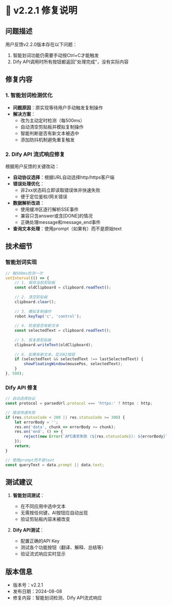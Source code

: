 # 🔧 v2.2.1 修复说明

## 问题描述

用户反馈v2.2.0版本存在以下问题：
1. 智能划词功能仍需要手动按Ctrl+C才能触发
2. Dify API调用时所有按钮都返回"处理完成"，没有实际内容

## 修复内容

### 1. 智能划词检测优化
- **问题原因**：原实现等待用户手动触发复制操作
- **解决方案**：
  - 改为主动定时检测（每500ms）
  - 自动清空剪贴板并模拟复制操作
  - 智能判断是否有新文本被选中
  - 添加防抖机制避免重复触发

### 2. Dify API 流式响应修复
根据用户反馈的关键改动：
- **自动协议选择**：根据URL自动选择http/https客户端
- **错误处理优化**：
  - 非2xx状态码立即读取错误体并快速失败
  - 便于定位鉴权/网关错误
- **数据解析改进**：
  - 使用缓冲区逐行解析SSE事件
  - 兼容只含answer或含[DONE]的情况
  - 正确处理message和message_end事件
- **查询文本处理**：使用prompt（如果有）而不是原始text

## 技术细节

### 智能划词实现
```javascript
// 每500ms检测一次
setInterval(() => {
    // 1. 保存当前剪贴板
    const oldClipboard = clipboard.readText();
    
    // 2. 清空剪贴板
    clipboard.clear();
    
    // 3. 模拟复制操作
    robot.keyTap('c', 'control');
    
    // 4. 检查是否有新文本
    const selectedText = clipboard.readText();
    
    // 5. 恢复原剪贴板
    clipboard.writeText(oldClipboard);
    
    // 6. 如果有新文本，显示AI按钮
    if (selectedText && selectedText !== lastSelectedText) {
        showFloatingWindow(mousePos, selectedText);
    }
}, 500);
```

### Dify API 修复
```javascript
// 自动选择协议
const protocol = parsedUrl.protocol === 'https:' ? https : http;

// 错误快速失败
if (res.statusCode < 200 || res.statusCode >= 300) {
    let errorBody = '';
    res.on('data', chunk => errorBody += chunk);
    res.on('end', () => {
        reject(new Error(`API请求失败 (${res.statusCode}): ${errorBody}`));
    });
    return;
}

// 使用prompt而不是text
const queryText = data.prompt || data.text;
```

## 测试建议

1. **智能划词测试**：
   - 在不同应用中选中文本
   - 无需按任何键，AI按钮应自动出现
   - 验证剪贴板内容未被改变

2. **Dify API测试**：
   - 配置正确的API Key
   - 测试各个功能按钮（翻译、解释、总结等）
   - 验证流式响应实时显示

## 版本信息

- 版本号：v2.2.1
- 发布日期：2024-08-08
- 修复内容：智能划词检测、Dify API流式响应